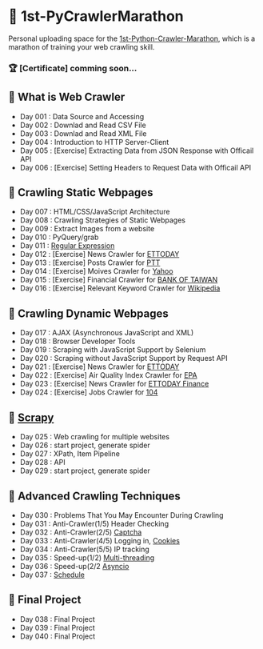 # :runner: 1st-PyCrawlerMarathon

Personal uploading space for the [1st-Python-Crawler-Marathon](https://pycrawler.cupoy.com/), which is a marathon of training your web crawling skill.

### :trophy: [Certificate] comming soon...

## :triangular_flag_on_post: What is Web Crawler
- Day 001 : Data Source and Accessing
- Day 002 : Downlad and Read CSV File
- Day 003 : Downlad and Read XML File
- Day 004 : Introduction to HTTP Server-Client
- Day 005 : \[Exercise\] Extracting Data from JSON Response with Officail API
- Day 006 : \[Exercise\] Setting Headers to Request Data with Officail API

## :triangular_flag_on_post: Crawling Static Webpages
- Day 007 : HTML/CSS/JavaScript Architecture
- Day 008 : Crawling Strategies of Static Webpages
- Day 009 : Extract Images from a website
- Day 010 : PyQuery/grab
- Day 011 : [Regular Expression](https://en.wikipedia.org/wiki/Regular_expression)
- Day 012 : \[Exercise\] News Crawler for [ETTODAY](https://www.ettoday.net/news/news-list.htm)
- Day 013 : \[Exercise\] Posts Crawler for [PTT](https://www.ptt.cc/bbs/Gossiping/index.html)
- Day 014 : \[Exercise\] Moives Crawler for [Yahoo](https://movies.yahoo.com.tw)
- Day 015 : \[Exercise\] Financial Crawler for [BANK OF TAIWAN](https://rate.bot.com.tw/xrt?Lang=zh-TW)
- Day 016 : \[Exercise\] Relevant Keyword Crawler for [Wikipedia](https://zh.wikipedia.org)

## :triangular_flag_on_post: Crawling Dynamic Webpages
- Day 017 : AJAX (Asynchronous JavaScript and XML)
- Day 018 : Browser Developer Tools
- Day 019 : Scraping with JavaScript Support by Selenium
- Day 020 : Scraping without JavaScript Support by Request API
- Day 021 : \[Exercise\] News Crawler for [ETTODAY](https://www.ettoday.net/news/news-list.htm)
- Day 022 : \[Exercise\] Air Quality Index Crawler for [EPA](http://taqm.epa.gov.tw/taqm/tw/MonthlyAverage.aspx)
- Day 023 : \[Exercise\] News Crawler for [ETTODAY Finance](https://www.ettoday.net/news/focus/%E8%B2%A1%E7%B6%93/)
- Day 024 : \[Exercise\] Jobs Crawler for [104](https://www.104.com.tw/cust/list/index/)

## :triangular_flag_on_post: [Scrapy](https://en.wikipedia.org/wiki/Scrapy)
- Day 025 : Web crawling for multiple websites
- Day 026 : start project, generate spider
- Day 027 : XPath, Item Pipeline
- Day 028 : API
- Day 029 : start project, generate spider

## :triangular_flag_on_post: Advanced Crawling Techniques
- Day 030 : Problems That You May Encounter During Crawling
- Day 031 : Anti-Crawler(1/5) Header Checking
- Day 032 : Anti-Crawler(2/5) [Captcha](https://en.wikipedia.org/wiki/CAPTCHA)
- Day 033 : Anti-Crawler(4/5) Logging in, [Cookies](https://en.wikipedia.org/wiki/HTTP_cookie)
- Day 034 : Anti-Crawler(5/5) IP tracking
- Day 035 : Speed-up(1/2) [Multi-threading](https://en.wikipedia.org/wiki/Multithreading_(computer_architecture))
- Day 036 : Speed-up(2/2 [Asyncio](https://en.wikipedia.org/wiki/Asynchronous_I/O)
- Day 037 : [Schedule](https://schedule.readthedocs.io/en/stable/)

## :triangular_flag_on_post: Final Project
- Day 038 : Final Project
- Day 039 : Final Project
- Day 040 : Final Project
